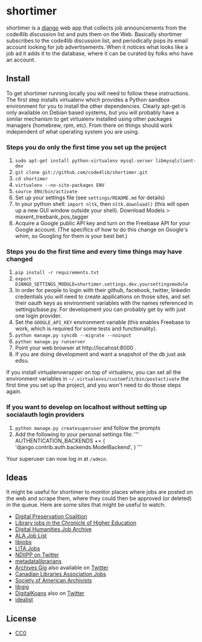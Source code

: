 shortimer
=========

shortimer is a [django](http://www.djangoproject.com) web app that collects job 
announcements from the code4lib discussion list and puts them on the Web. 
Basically shortimer subscribes to the code4lib discussion list, and periodically
pops its email account looking for job advertisements. When it notices what
looks like a job ad it adds it to the database, where it can be curated by
folks who have an account.

Install
-------

To get shortimer running locally you will need to follow these instructions. 
The first step installs virtualenv which provides a Python sandbox environment 
for you to install the other dependencies. Clearly apt-get is only available 
on Debian based systems, but you will probably have a similar mechanism to 
get virtualenv installed using other packages managers (homebrew, rpm, etc).
From there on things should work independent of what operating system you are
using.

### Steps you do only the first time you set up the project
1. `sudo apt-get install python-virtualenv mysql-server libmysqlclient-dev`
1. `git clone git://github.com/code4lib/shortimer.git`
1. `cd shortimer`
1. `virtualenv --no-site-packages ENV`
1. `source ENV/bin/activate`
1. Set up your settings file (see `settings/README.md` for details)
1. In your python shell: `import nltk`, then `nltk.download()` (this will open up a new GUI window outside your shell). Download Models > maxent_treebank_pos_tagger
1. Acquire a Google public API key and turn on the Freebase API for your Google account. (The specifics of how to do this change on Google's whim, so Googling for them is your best bet.)

### Steps you do the first time and every time things may have changed
1. `pip install -r requirements.txt`
1. `export DJANGO_SETTINGS_MODULE=shortimer.settings.dev.yoursettingsmodule` 
1. In order for people to login with their github, facebook, twitter, linkedin
credentials you will need to create applications on those sites, and set their oauth keys as environment variables with the names referenced in settings/base.py. For development you can probably get by with just one login provider.
1. Set the `GOOGLE_API_KEY` environment variable (this enables Freebase to work, which is required for some tests and functionality).
1. `python manage.py syncdb --migrate --noinput`
1. `python manage.py runserver`
1. Point your web browser at http://locahost:8000 .
1. If you are doing development and want a snapshot of the db just ask edsu.

If you install virtualenvwrapper on top of virtualenv, you can set all the environment variables in `~/.virtualenvs/customfit/bin/postactivate` the first time you set up the project, and you won't need to do those steps again.

### If you want to develop on localhost without setting up socialauth login providers
1. `python manage.py createsuperuser` and follow the prompts
1. Add the following to your personal settings file:
'''
AUTHENTICATION_BACKENDS += (
'django.contrib.auth.backends.ModelBackend',
)
'''

Your superuser can now log in at `/admin`.

Ideas
-----

It might be useful for shortimer to monitor places where jobs are posted on the
web and scrape them, where they could then be approved (or deleted) in the queue. Here are some sites that might be useful to watch:

* [Digital Preservation Coalition](http://www.dpconline.org/newsroom/vacancies)
* [Library jobs in the Chronicle of Higher Education](http://chronicle.com/jobSearch?searchQueryString=&search_sortedBy=publicationDate+DESC&facetName%5B0%5D=jobadposition&facetName%5B1%5D=jobadcategory&facetValue%5B0%5D=54&facetValue%5B1%5D=58&facetCaption%5B0%5D=Professional+fields&facetCaption%5B1%5D=Library%2F+information+sciences&omni_mfs=true)
* [Digital Humanities Job Archive](http://jobs.lofhm.org/)
* [ALA Job List](http://joblist.ala.org/)
* [libjobs](http://infoserv.inist.fr/wwsympa.fcgi/subrequest/libjobs)
* [LITA Jobs](http://www.ala.org/lita/professional/jobs/looking)
* [NDIIPP on Twitter](https://twitter.com/#!/ndiipp)
* [metadatalibrarians](http://lists.monarchos.com/listinfo.cgi/metadatalibrarians-monarchos.com)
* [Archives Gig](http://archivesgig.livejournal.com/) also available on [Twitter](https://twitter.com/#!/archivesgig)
* [Canadian Libraries Association Jobs](http://www.cla.ca/AM/Template.cfm?Section=Job_Search&Template=/CM/HTMLDisplay.cfm&ContentID=1964)
* [Society of American Archivists](http://careers.archivists.org/)
* [libgig](http://publicboard.libgig.com/)
* [DigitalKoans](http://digital-scholarship.org/digitalkoans/category/digital-library-jobs/) also on [Twitter](https://twitter.com/DigitalKoans)
* [idealist](http://www.idealist.org/)

License
-------

* [CC0](https://creativecommons.org/about/cc0)
